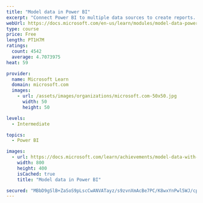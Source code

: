 ```yaml
---
title: "Model data in Power BI"
excerpt: "Connect Power BI to multiple data sources to create reports. Define the relationship between your data sources."
webUrl: https://docs.microsoft.com/en-us/learn/modules/model-data-power-bi/
type: course
price: Free
length: PT1H7M
ratings:
  count: 4542
  average: 4.7073975
heat: 59

provider:
  name: Microsoft Learn
  domain: microsoft.com
  images:
    - url: /assets/images/organizations/microsoft.com-50x50.jpg
      width: 50
      height: 50

levels:
  - Intermediate

topics:
  - Power BI

images:
  - url: https://docs.microsoft.com/learn/achievements/model-data-with-power-bi-desktop-social.png
    width: 800
    height: 400
    isCached: true
    title: "Model data in Power BI"

secured: "MBbD9gSlB+ZaSoS9pLscCwANVATayz/s9zvnXmAcBe7PC/K8wxYnPwl5WJ/cpRb5LILuCFuKuD7+2/DIuKV+oM7b1JZ/2wmUfpCeL+SZVAzAfu9+OlMmnNqvNq6Tin5lHta+0cLlcLb2a0/ox5bTWbGYitnFM0VghXYSFoCo9ygotZ+t66tV/NxwHSORS1+7iQlm9tpJfny4fyo/95sv0lIHUReSUNXSuN5NNFPXjFNfbXuNiUldeGVbZEj0lq21+NhApokbqRe489ZkqSWanR21O5yqO7pmONOseKb2P3W5sgB9bZRZE5G+dikETQ4nIh15NP2OzV6QybA00TvXwm8zzBcMAEwn2RQOQ5smuVCADbhYSpWkLGRpgfK08zatUZUs8mpYm/JgTDhSp2S+nQ==;cAJ9ruXM6URErwKEX4umBw=="
---
```


